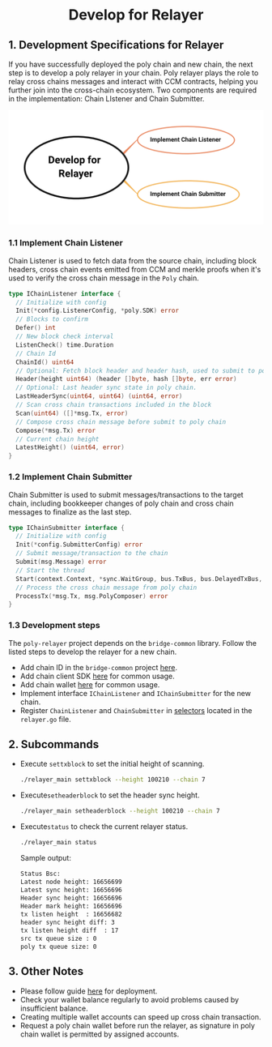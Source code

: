 <h1 align="center">Develop for Relayer</h1>

## 1. Development Specifications for Relayer

If you have successfully deployed the poly chain and new chain, the next step is to develop a poly relayer in your chain. Poly relayer plays the role to relay cross chains messages and interact with CCM contracts, helping you further join into the cross-chain ecosystem. Two components are required in the implementation: Chain LIstener and Chain Submitter. 
<div align=center><img src="resources/develop_for_relayer.png" alt=""/></div>


### 1.1 Implement Chain Listener
Chain Listener is used to fetch data from the source chain, including block headers, cross chain events emitted from CCM and merkle proofs when it's used to verify the cross chain message in the `Poly` chain. 

```go
type IChainListener interface {
  // Initialize with config
  Init(*config.ListenerConfig, *poly.SDK) error
  // Blocks to confirm
  Defer() int
  // New block check interval
  ListenCheck() time.Duration
  // Chain Id
  ChainId() uint64
  // Optional: Fetch block header and header hash, used to submit to poly chain for verifications
  Header(height uint64) (header []byte, hash []byte, err error)
  // Optional: Last header sync state in poly chain.
  LastHeaderSync(uint64, uint64) (uint64, error)
  // Scan cross chain transactions included in the block
  Scan(uint64) ([]*msg.Tx, error)
  // Compose cross chain message before submit to poly chain
  Compose(*msg.Tx) error
  // Current chain height
  LatestHeight() (uint64, error)
}
```

### 1.2 Implement Chain Submitter
Chain Submitter is used to submit messages/transactions to the target chain, including  bookkeeper changes of poly chain and cross chain messages to finalize as the last step.

```go
type IChainSubmitter interface {
  // Initialize with config
  Init(*config.SubmitterConfig) error
  // Submit message/transaction to the chain
  Submit(msg.Message) error
  // Start the thread
  Start(context.Context, *sync.WaitGroup, bus.TxBus, bus.DelayedTxBus, msg.PolyComposer) error  
  // Process the cross chain message from poly chain
  ProcessTx(*msg.Tx, msg.PolyComposer) error
}
```

### 1.3 Development steps

The `poly-relayer` project depends on the `bridge-common` library. Follow the listed steps to develop the relayer for a new chain.

- Add chain ID in the `bridge-common` project [here](https://github.com/polynetwork/bridge-common/base).
- Add chain client SDK [here](https://github.com/polynetwork/bridge-common/tree/main/chains) for common usage.
- Add chain wallet [here](https://github.com/polynetwork/bridge-common/tree/main/wallet) for common usage.
- Implement interface `IChainListener` and `IChainSubmitter` for the new chain.
- Register `ChainListener` and `ChainSubmitter` in [selectors](https://github.com/polynetwork/poly-relayer/blob/main/relayer/relayer.go#L73) located in the `relayer.go` file.


## 2. Subcommands
- Execute `settxblock` to set the initial height of scanning.
  ```bash
  ./relayer_main settxblock --height 100210 --chain 7
  ```
- Execute`setheaderblock` to set the header sync height.
  ```bash
  ./relayer_main setheaderblock --height 100210 --chain 7
  ```
- Execute`status` to check the current relayer status.
  ```bash
  ./relayer_main status
  ```
  Sample output:
  ```
  Status Bsc:
  Latest node height: 16656699
  Latest sync height: 16656696
  Header sync height: 16656696
  Header mark height: 16656696
  tx listen height  : 16656682
  header sync height diff: 3
  tx listen height diff  : 17
  src tx queue size : 0
  poly tx queue size: 0
  ```

## 3. Other Notes
- Please follow guide [here](new_chain/launch_and_test/launch.md#3-deploy-relayers) for deployment.
- Check your wallet balance regularly to avoid problems caused by insufficient balance.
- Creating multiple wallet accounts can speed up cross chain transaction.
- Request a poly chain wallet before run the relayer, as signature in poly chain wallet is permitted by assigned accounts.

